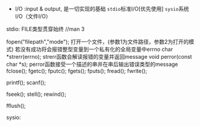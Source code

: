 

- I/O :input & output, 是一切实现的基础
	`stdio`标准I/O[优先使用]
    `sysio`系统I/O（文件I/O）

stdio: FILE类型贯穿始终  //man 3
	
fopen("filepath","mode");
	打开一个文件，(参数1为文件路径，参数2为打开的模式)
	若没有成功将会报错整型变量到一个私有化的全局变量中errno 
	char *strerr(errno);  strerr函数会解读报错的变量并返回message
	void perror(const char *s); perror函数接受一个描述的串并在串后输出错误类型的message
fclose();
fgetc();
fputc();
fgets();
fputs();
fread();
fwrite();

printf();
scanf();

fseek();
stell();
rewind();

fflush();


sysio:

